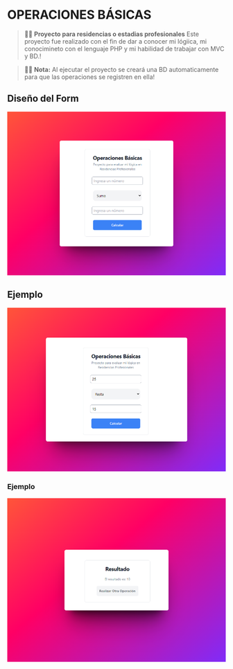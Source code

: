 # OPERACIONES BÁSICAS
> 👨‍💻 **Proyecto para residencias o estadias profesionales** Este proyecto fue realizado con el fin de dar a conocer mi lógiica, mi conocimineto con el lenguaje PHP y mi habilidad de trabajar con MVC y BD.!

> 👨‍💻 **Nota:** Al ejecutar el proyecto se creará una BD automaticamente para que las operaciones se registren en ella!

## Diseño del Form
![just-the-basics](imgs/OperacionesBasicas.png)

## Ejemplo
![just-the-basics](imgs/exmaple.png)

### Ejemplo
![just-the-basics](imgs/resul.png)